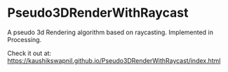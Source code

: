 # Pseudo3DRenderWithRaycast
A pseudo 3d Rendering algorithm based on raycasting. Implemented in Processing.

Check it out at: https://kaushikswapnil.github.io/Pseudo3DRenderWithRaycast/index.html
